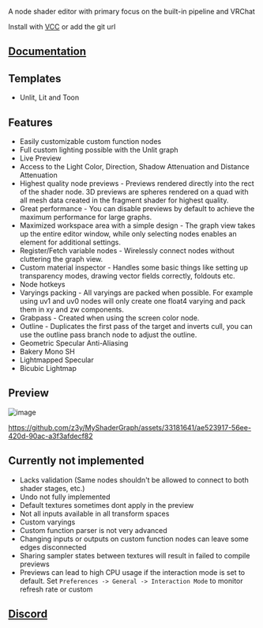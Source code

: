 A node shader editor with primary focus on the built-in pipeline and VRChat

Install with [VCC](https://z3y.github.io/vpm-package-listing/) or add the git url

## [Documentation](https://z3y.github.io/graphlit)

## Templates

- Unlit, Lit and Toon

## Features

- Easily customizable custom function nodes
- Full custom lighting possible with the Unlit graph
- Live Preview
- Access to the Light Color, Direction, Shadow Attenuation and Distance Attenuation
- Highest quality node previews - Previews rendered directly into the rect of the shader node. 3D previews are spheres rendered on a quad with all mesh data created in the fragment shader for highest quality.
- Great performance - You can disable previews by default to achieve the maximum performance for large graphs.
- Maximized workspace area with a simple design - The graph view takes up the entire editor window, while only selecting nodes enables an element for additional settings.
- Register/Fetch variable nodes - Wirelessly connect nodes without cluttering the graph view.
- Custom material inspector - Handles some basic things like setting up transparency modes, drawing vector fields correctly, foldouts etc.
- Node hotkeys
- Varyings packing - All varyings are packed when possible. For example using uv1 and uv0 nodes will only create one float4 varying and pack them in xy and zw components.
- Grabpass - Created when using the screen color node.
- Outline - Duplicates the first pass of the target and inverts cull, you can use the outline pass branch node to adjust the outline.
- Geometric Specular Anti-Aliasing
- Bakery Mono SH
- Lightmapped Specular
- Bicubic Lightmap

## Preview

![image](https://github.com/z3y/graphlit/assets/33181641/e3c10af5-9c49-4794-875f-ea1692a10b78)

https://github.com/z3y/MyShaderGraph/assets/33181641/ae523917-56ee-420d-90ac-a3f3afdecf82

## Currently not implemented

- Lacks validation (Same nodes shouldn't be allowed to connect to both shader stages, etc.)
- Undo not fully implemented
- Default textures sometimes dont apply in the preview
- Not all inputs available in all transform spaces
- Custom varyings
- Custom function parser is not very advanced
- Changing inputs or outputs on custom function nodes can leave some edges disconnected
- Sharing sampler states between textures will result in failed to compile previews
- Previews can lead to high CPU usage if the interaction mode is set to default. Set `Preferences -> General -> Interaction Mode` to monitor refresh rate or custom

## [Discord](https://discord.gg/bw46tKgRFT)
